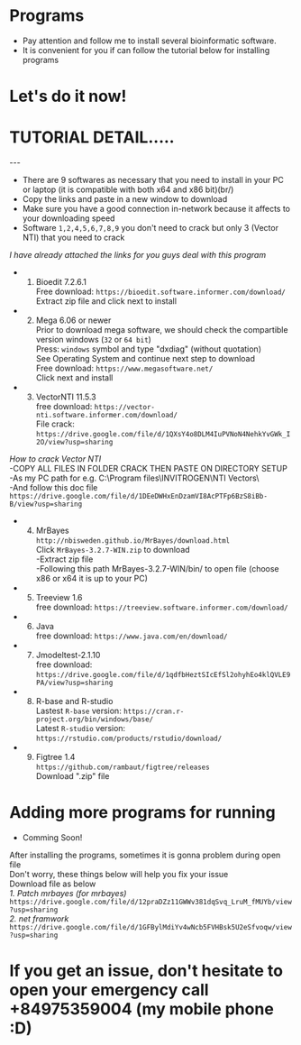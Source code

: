# Programs
 * Pay attention and follow me to install several bioinformatic software.
 * It is convenient for you if can follow the tutorial below for installing programs
# Let's do it now!
# TUTORIAL DETAIL.....
---<br/>
  * There are 9 softwares as necessary that you need to install in your PC or laptop (it is compatible with both x64 and x86 bit)(br/)
  * Copy the links and paste in a new window to download<br/>
  * Make sure you have a good connection in-network because it affects to your downloading speed<br/>
  * Software `1,2,4,5,6,7,8,9` you don't need to crack but only 3 (Vector NTI) that you need to crack<br/> 

*I have already attached the links for you guys deal with this program*<br/>
  * 1. Bioedit 7.2.6.1<br/>
Free download: `https://bioedit.software.informer.com/download/`<br/>
Extract zip file and click next to install<br/>
  * 2. Mega 6.06 or newer<br/>
Prior to download mega software, we should check the compartible version windows (`32` or `64 bit`)<br/>
Press: `windows` symbol and type "dxdiag" (without quotation)<br/> 
See Operating System and continue next step to download<br/> 
Free download: `https://www.megasoftware.net/`<br/>
Click next and install<br/>
  * 3. VectorNTI 11.5.3<br/>
free download: `https://vector-nti.software.informer.com/download/`<br/>
File crack: `https://drive.google.com/file/d/1QXsY4o8DLM4IuPVNoN4NehkYvGWk_I2O/view?usp=sharing`<br/>

  *How to crack Vector NTI*<br/>
-COPY ALL FILES IN FOLDER CRACK THEN PASTE ON DIRECTORY SETUP<br/>
-As my PC path for e.g. C:\Program files\INVITROGEN\NTI Vectors\ <br/>
-And follow this doc file
`https://drive.google.com/file/d/1DEeDWHxEnDzamVI8AcPTFp6BzS8iBb-B/view?usp=sharing`<br/>
  * 4. MrBayes<br/>
`http://nbisweden.github.io/MrBayes/download.html`<br/>
Click `MrBayes-3.2.7-WIN.zip` to download<br/>
-Extract zip file<br/>
-Following this path MrBayes-3.2.7-WIN/bin/ to open file (choose x86 or x64 it is up to your PC)<br/>
  * 5. Treeview 1.6<br/>
free download: `https://treeview.software.informer.com/download/`<br/>
  * 6. Java <br/>
free download: `https://www.java.com/en/download/`<br/>
  * 7. Jmodeltest-2.1.10<br/>
free download: `https://drive.google.com/file/d/1qdfbHeztSIcEfSl2ohyhEo4klQVLE9PA/view?usp=sharing`<br/>
  * 8. R-base and R-studio <br/>
Lastest `R-base` version: `https://cran.r-project.org/bin/windows/base/`<br/>
Latest `R-studio` version: `https://rstudio.com/products/rstudio/download/`<br/>
  * 9. Figtree 1.4<br/>
`https://github.com/rambaut/figtree/releases`<br/>
Download ".zip" file<br/>
# Adding more programs for running
  * Comming Soon!<br/>

After installing the programs, sometimes it is gonna problem during open file<br/> 
Don't worry, these things below will help you fix your issue<br/>
Download file as below <br/> 
*_1. Patch mrbayes (for mrbayes)_*
`https://drive.google.com/file/d/12praDZz11GWWv381dqSvq_LruM_fMUYb/view?usp=sharing`<br/>
*_2. net framwork_*
`https://drive.google.com/file/d/1GFBylMdiYv4wNcb5FVHBsk5U2eSfvoqw/view?usp=sharing`

# If you get an issue, don't hesitate to open your emergency call +84975359004 (my mobile phone :D)





